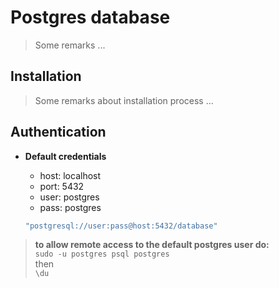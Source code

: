 # Postgres database

> Some remarks ...  

## Installation

> Some remarks about installation process ...

## Authentication

- **Default credentials**
  - host: localhost
  - port: 5432
  - user: postgres
  - pass: postgres  

  ```bash
  "postgresql://user:pass@host:5432/database"
  ```

> **to allow remote access to the default postgres user do:**  
> `sudo -u postgres psql postgres`  
> then  
> `\du`
